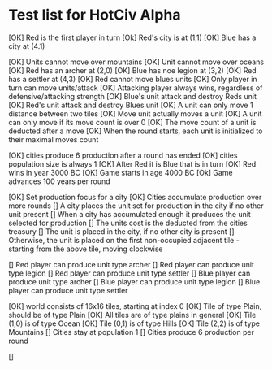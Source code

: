 Test list for HotCiv Alpha
===================

[OK] Red is the first player in turn
[Ok] Red's city is at (1,1)
[OK] Blue has a city at (4.1)

[OK] Units cannot move over mountains
[OK] Unit cannot move over oceans
[OK] Red has an archer at (2,0)
[OK] Blue has noe legion at (3,2)
[OK] Red has a settler at (4,3)
[OK] Red cannot move blues units
[OK] Only player in turn can move units/attack
[OK] Attacking player always wins, regardless of defensive/attacking strength
[OK] Blue's unit attack and destroy Reds unit
[OK] Red's unit attack and destroy Blues unit
[OK] A unit can only move 1 distance between two tiles
[OK] Move unit actually moves a unit
[OK]  A unit can only move if its move count is over 0
[OK] The move count of a unit is deducted after a move
[OK] When the round starts, each unit is initialized to their maximal moves count

[OK] cities produce 6 production after a round has ended
[OK] cities population size is always 1
[OK] After Red it is Blue that is in turn
[OK] Red wins in year 3000 BC
[OK] Game starts in age 4000 BC
[Ok] Game advances 100 years per round


[OK] Set production focus for a city
[OK] Cities accumulate production over more rounds
[] A city places the unit set for production in the city if no other unit present
[] When a city has accumulated enough it produces the unit selected for production
[] The units cost is the deducted from the cities treasury
[] The unit is placed in the city, if no other city is present
[] Otherwise, the unit is placed on the first non-occupied adjacent tile - starting from the above tile, moving clockwise

[] Red player can produce unit type archer
[] Red player can produce unit type legion
[] Red player can produce unit type settler
[] Blue player can produce unit type archer
[] Blue player can produce unit type legion
[] Blue player can produce unit type settler

[OK] world consists of 16x16 tiles, starting at index 0
[OK] Tile of type Plain, should be of type Plain
[OK] All tiles are of type plains in general
[OK] Tile (1,0) is of type Ocean
[OK] Tile (0,1) is of type Hills
[OK] Tile (2,2) is of type Mountains
[] Cities stay at population 1
[] Cities produce 6 production per round

[]



